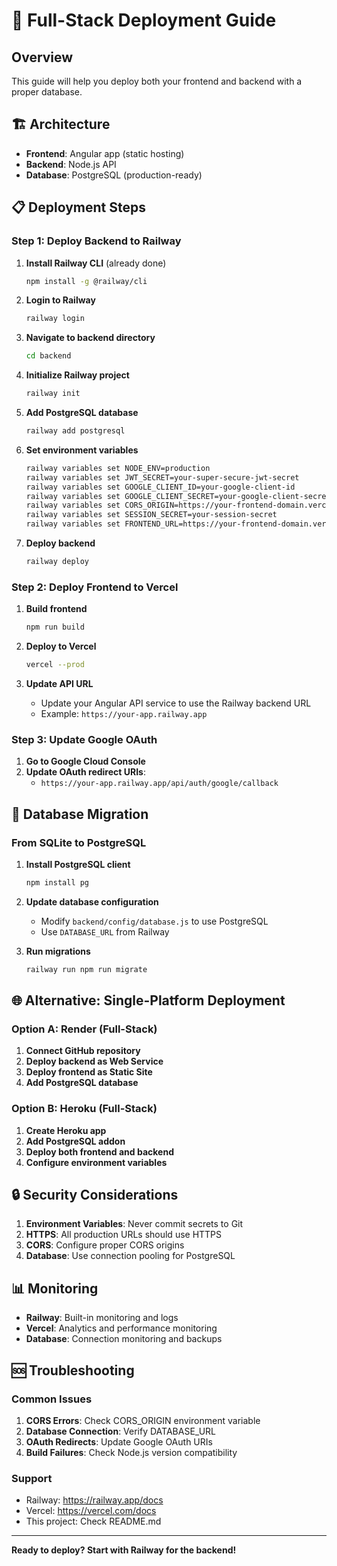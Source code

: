 # 🚀 Full-Stack Deployment Guide

## Overview
This guide will help you deploy both your frontend and backend with a proper database.

## 🏗️ Architecture
- **Frontend**: Angular app (static hosting)
- **Backend**: Node.js API
- **Database**: PostgreSQL (production-ready)

## 📋 Deployment Steps

### Step 1: Deploy Backend to Railway

1. **Install Railway CLI** (already done)
   ```bash
   npm install -g @railway/cli
   ```

2. **Login to Railway**
   ```bash
   railway login
   ```

3. **Navigate to backend directory**
   ```bash
   cd backend
   ```

4. **Initialize Railway project**
   ```bash
   railway init
   ```

5. **Add PostgreSQL database**
   ```bash
   railway add postgresql
   ```

6. **Set environment variables**
   ```bash
   railway variables set NODE_ENV=production
   railway variables set JWT_SECRET=your-super-secure-jwt-secret
   railway variables set GOOGLE_CLIENT_ID=your-google-client-id
   railway variables set GOOGLE_CLIENT_SECRET=your-google-client-secret
   railway variables set CORS_ORIGIN=https://your-frontend-domain.vercel.app
   railway variables set SESSION_SECRET=your-session-secret
   railway variables set FRONTEND_URL=https://your-frontend-domain.vercel.app
   ```

7. **Deploy backend**
   ```bash
   railway deploy
   ```

### Step 2: Deploy Frontend to Vercel

1. **Build frontend**
   ```bash
   npm run build
   ```

2. **Deploy to Vercel**
   ```bash
   vercel --prod
   ```

3. **Update API URL**
   - Update your Angular API service to use the Railway backend URL
   - Example: `https://your-app.railway.app`

### Step 3: Update Google OAuth

1. **Go to Google Cloud Console**
2. **Update OAuth redirect URIs**:
   - `https://your-app.railway.app/api/auth/google/callback`

## 🔧 Database Migration

### From SQLite to PostgreSQL

1. **Install PostgreSQL client**
   ```bash
   npm install pg
   ```

2. **Update database configuration**
   - Modify `backend/config/database.js` to use PostgreSQL
   - Use `DATABASE_URL` from Railway

3. **Run migrations**
   ```bash
   railway run npm run migrate
   ```

## 🌐 Alternative: Single-Platform Deployment

### Option A: Render (Full-Stack)
1. **Connect GitHub repository**
2. **Deploy backend as Web Service**
3. **Deploy frontend as Static Site**
4. **Add PostgreSQL database**

### Option B: Heroku (Full-Stack)
1. **Create Heroku app**
2. **Add PostgreSQL addon**
3. **Deploy both frontend and backend**
4. **Configure environment variables**

## 🔒 Security Considerations

1. **Environment Variables**: Never commit secrets to Git
2. **HTTPS**: All production URLs should use HTTPS
3. **CORS**: Configure proper CORS origins
4. **Database**: Use connection pooling for PostgreSQL

## 📊 Monitoring

- **Railway**: Built-in monitoring and logs
- **Vercel**: Analytics and performance monitoring
- **Database**: Connection monitoring and backups

## 🆘 Troubleshooting

### Common Issues
1. **CORS Errors**: Check CORS_ORIGIN environment variable
2. **Database Connection**: Verify DATABASE_URL
3. **OAuth Redirects**: Update Google OAuth URIs
4. **Build Failures**: Check Node.js version compatibility

### Support
- Railway: https://railway.app/docs
- Vercel: https://vercel.com/docs
- This project: Check README.md

---

**Ready to deploy? Start with Railway for the backend!**
